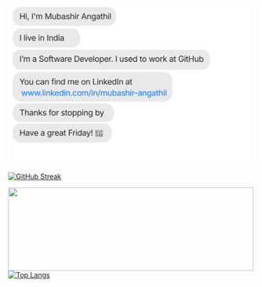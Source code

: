 
![](https://github.com/MubashirAngathil/typing-intro/blob/main/chat.svg)

[![GitHub Streak](https://github-readme-streak-stats.herokuapp.com?user=MubashirAngathil&count_private=true&show_icons=true&theme=dark&date_format=M%20j%5B%2C%20Y%5D&background=000000&stroke=045E61&ring=18CABF&fire=07DDD6&currStreakNum=FFFFFF&currStreakLabel=00DDD5&border=FFFFFF&dates=0CAB31)](https://git.io/streak-stats)

<img src="https://github-readme-stats.vercel.app/api?username=MubashirAngathil&count_private=true&show_icons=true&theme=chartreuse-dark&background=000000" width="500" align='left' height='170'>

[![Top Langs](https://github-readme-stats.vercel.app/api/top-langs/?username=MubashirAngathil&layout=compact&theme=vision-friendly-dark)](https://github.com/anuraghazra/github-readme-stats)


